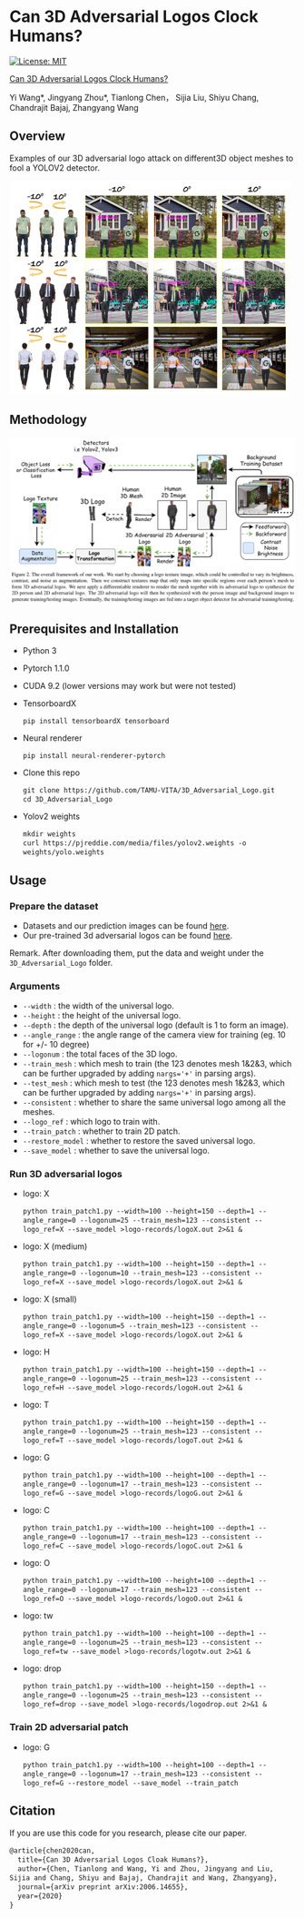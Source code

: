 
# Can 3D Adversarial Logos Clock Humans? #

[![License: MIT](https://img.shields.io/badge/License-MIT-green.svg)](https://opensource.org/licenses/MIT)

[Can 3D Adversarial Logos Clock Humans?]()

Yi Wang\*, Jingyang Zhou*, Tianlong Chen， Sijia Liu, Shiyu Chang, Chandrajit Bajaj, Zhangyang Wang



## Overview

Examples of our 3D adversarial logo attack on different3D object meshes to fool a YOLOV2 detector. 

![](./doc_imgs/intro.png)



## Methodology

![](./doc_imgs/methods.png)



## Prerequisites and Installation

- Python 3

- Pytorch 1.1.0

- CUDA 9.2 (lower versions may work but were not tested)

- TensorboardX 

  ```shell
  pip install tensorboardX tensorboard
  ```

- Neural renderer 

  ```shell
  pip install neural-renderer-pytorch
  ```

- Clone this repo 

  ```shell
  git clone https://github.com/TAMU-VITA/3D_Adversarial_Logo.git
  cd 3D_Adversarial_Logo
  ```

- Yolov2 weights

  ```shell
  mkdir weights
  curl https://pjreddie.com/media/files/yolov2.weights -o weights/yolo.weights
  ```

  

## Usage

### Prepare the dataset

- Datasets and our prediction images can be found [here](https://drive.google.com/file/d/1CUC_Yy10sjGSvSG8wt-ToPtOJ_eEf8x-/view?usp=sharing).
- Our pre-trained 3d adversarial logos can be found [here](https://drive.google.com/file/d/1AeWOzhLUbf7XK4-bo-rtvcQ1VKO_bn30/view?usp=sharing).

Remark. After downloading them, put the data and weight under the `3D_Adversarial_Logo` folder.



### Arguments

- `--width` : the width of the universal logo.
- `--height` : the height of the universal logo.
- `--depth` : the depth of the universal logo (default is 1 to form an image).
- `--angle_range` : the angle range of the camera view for training (eg. 10 for +/- 10 degree)
- `--logonum` : the total faces of the 3D logo.
- `--train_mesh` : which mesh to train (the 123 denotes mesh 1&2&3, which can be further upgraded by adding `nargs='+'` in parsing args).
- `--test_mesh` : which mesh to test (the 123 denotes mesh 1&2&3, which can be further upgraded by adding `nargs='+'` in parsing args).
- `--consistent` : whether to share the same universal logo among all the meshes.
- `--logo_ref` : which logo to train with.
- `--train_patch` : whether to train 2D patch.
- `--restore_model` : whether to restore the saved universal logo.
- `--save_model` : whether to save the universal logo.



### Run 3D adversarial logos ###

- logo: X

  ```shell
  python train_patch1.py --width=100 --height=150 --depth=1 --angle_range=0 --logonum=25 --train_mesh=123 --consistent --logo_ref=X --save_model >logo-records/logoX.out 2>&1 &
  ```

- logo: X (medium) 

  ```shell
  python train_patch1.py --width=100 --height=150 --depth=1 --angle_range=0 --logonum=10 --train_mesh=123 --consistent --logo_ref=X --save_model >logo-records/logoX.out 2>&1 &
  ```

- logo: X (small) 

  ```shell
  python train_patch1.py --width=100 --height=150 --depth=1 --angle_range=0 --logonum=5 --train_mesh=123 --consistent --logo_ref=X --save_model >logo-records/logoX.out 2>&1 &
  ```

- logo: H

  ```shell
  python train_patch1.py --width=100 --height=150 --depth=1 --angle_range=0 --logonum=25 --train_mesh=123 --consistent --logo_ref=H --save_model >logo-records/logoH.out 2>&1 &
  ```

- logo: T

  ```shell
  python train_patch1.py --width=100 --height=150 --depth=1 --angle_range=0 --logonum=25 --train_mesh=123 --consistent --logo_ref=T --save_model >logo-records/logoT.out 2>&1 &
  ```

- logo: G

  ```shell
  python train_patch1.py --width=100 --height=100 --depth=1 --angle_range=0 --logonum=17 --train_mesh=123 --consistent --logo_ref=G --save_model >logo-records/logoG.out 2>&1 &
  ```

- logo: C 

  ```shell
  python train_patch1.py --width=100 --height=100 --depth=1 --angle_range=0 --logonum=17 --train_mesh=123 --consistent --logo_ref=C --save_model >logo-records/logoC.out 2>&1 &
  ```

- logo: O 

  ```shell
  python train_patch1.py --width=100 --height=100 --depth=1 --angle_range=0 --logonum=17 --train_mesh=123 --consistent --logo_ref=O --save_model >logo-records/logoO.out 2>&1 &
  ```

- logo: tw 

  ```shell
  python train_patch1.py --width=100 --height=100 --depth=1 --angle_range=0 --logonum=25 --train_mesh=123 --consistent --logo_ref=tw --save_model >logo-records/logotw.out 2>&1 &
  ```

- logo: drop 

  ```shell
  python train_patch1.py --width=100 --height=150 --depth=1 --angle_range=0 --logonum=25 --train_mesh=123 --consistent --logo_ref=drop --save_model >logo-records/logodrop.out 2>&1 &
  ```

  

### Train 2D adversarial patch
- logo: G 

  ```shell
  python train_patch1.py --width=100 --height=100 --depth=1 --angle_range=0 --logonum=17 --train_mesh=123 --consistent --logo_ref=G --restore_model --save_model --train_patch
  ```



## Citation

If you are use this code for you research, please cite our paper.

```
@article{chen2020can,
  title={Can 3D Adversarial Logos Cloak Humans?},
  author={Chen, Tianlong and Wang, Yi and Zhou, Jingyang and Liu, Sijia and Chang, Shiyu and Bajaj, Chandrajit and Wang, Zhangyang},
  journal={arXiv preprint arXiv:2006.14655},
  year={2020}
}
```

